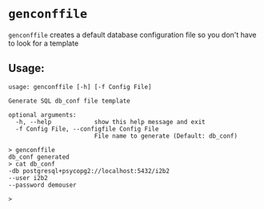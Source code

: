 # `genconffile` 
`genconffile` creates a default database configuration file so you don't have to look for a template

## Usage:
```text
usage: genconffile [-h] [-f Config File]

Generate SQL db_conf file template

optional arguments:
  -h, --help            show this help message and exit
  -f Config File, --configfile Config File
                        File name to generate (Default: db_conf)
```

```text
> genconffile
db_conf generated
> cat db_conf
-db postgresql+psycopg2://localhost:5432/i2b2
--user i2b2
--password demouser

>
```
